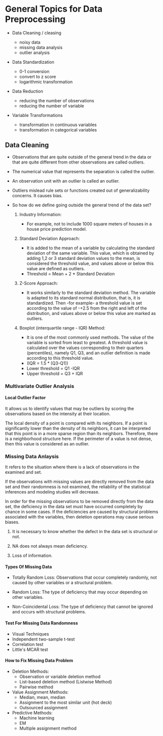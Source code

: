 # General Topics for Data Preprocessing

* Data Cleaning / cleasing
  - noisy data 
  - missing data analysis 
  - outlier analysis
  
* Data Standardization
  - 0-1 conversion 
  - convert to z score
  - logarithmic transformation
  
* Data Reduction
  - reducing the number of observations
  - reducing the number of variable
  
* Variable Transformations
  - transformation in continuous variables
  - transformation in categorical variables

## Data Cleaning

* Observations that are quite outside of the general trend in the data or that are quite different from other observations are called outliers.

* The numerical value that represents the separation is called the outlier.

* An observation unit with an outlier is called an outlier.

* Outliers mislead rule sets or functions created out of generalizability concerns. It causes bias.

* So how do we define going outside the general trend of the data set?

    1) Industry Information:
        - For example, not to include 1000 square meters of houses in a house price prediction model.

    2) Standard Deviation Approach:
        - It is added to the mean of a variable by calculating the standard deviation of the same variable. This value, which is obtained by adding 1,2 or 3 standard deviation values ​​to the mean, is considered the threshold value, and values ​​above or below this value are defined as outliers.
        - Threshold = Mean + 2 * Standard Deviation

    3) Z-Score Approach:
        - It works similarly to the standard deviation method. The variable is adapted to its standard normal distribution, that is, it is standardized. Then -for example- a threshold value is set according to the value of -+2.5 from the right and left of the distribution, and values ​​above or below this value are marked as outliers.

    4) Boxplot (interquartile range - IQR) Method:
        - It is one of the most commonly used methods. The value of the variable is sorted from least to greatest. A threshold value is calculated over the values ​​corresponding to their quarters (percentiles), namely Q1, Q3, and an outlier definition is made according to this threshold value.
        - (IQR = 1.5 * (Q3-Q1))
        - Lower threshold = Q1 -IQR
        - Upper threshold = Q3 + IQR


### Multivariate Outlier Analysis

#### Local Outlier Factor 

It allows us to identify values that may be outliers by scoring the observations based on the intensity at their location.

The local density of a point is compared with its neighbors. If a point is significantly lower than the density of its neighbors, it can be interpreted that this point is in a more sparse region than its neighbors. Therefore, there is a neighborhood structure here. If the perimeter of a value is not dense, then this value is considered as an outlier.

### Missing Data Anlaysis

It refers to the situation where there is a lack of observations in the examined and set.

If the observations with missing values are directly removed from the data set and their randomness is not examined, the reliability of the statistical inferences and modeling studies will decrease.

In order for the missing observations to be removed directly from the data set, the deficiency in the data set must have occurred completely by chance in some cases. If the deficiencies are caused by structural problems associated with the variables, then deletion operations may cause serious biases.

1. It is necessary to know whether the defect in the data set is structural or not.

2. NA does not always mean deficiency.

3. Loss of information.

#### Types Of Missing Data 

* Totally Random Loss: Observations that occur completely randomly, not caused by other variables or a structural problem.

* Random Loss: The type of deficiency that may occur depending on other variables.

* Non-Coincidental Loss: The type of deficiency that cannot be ignored and occurs with structural problems.

####  Test For Missing Data Randomness

* Visual Techniques
* Independent two-sample t-test
* Correlation test
* Little's MCAR test

#### How to Fix Missing Data Problem 

* Deletion Methods:
     - Observation or variable deletion method
     - List-based deletion method (Listwise Method)
     - Pairwise method
* Value Assignment Methods:
     - Median, mean, median
     - Assignment to the most similar unit (hot deck)
     - Outsourced assignment
* Predictive Methods:
     - Machine learning
     - EM
     - Multiple assignment method